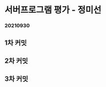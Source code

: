 <!DOCTYPE html>
<html lang="ko">
<head>
	<meta charset="utf-8">
	<title>서버프로그램평가 - 정미선</title>
</head>
<body>
	<h1>서버프로그램 평가 - 정미선</h1>
	<h3>20210930</h3>
    <h2>1차 커밋</h2>
    <h2>2차 커밋</h2>
    <h2>3차 커밋</h2>
</body>
</html>